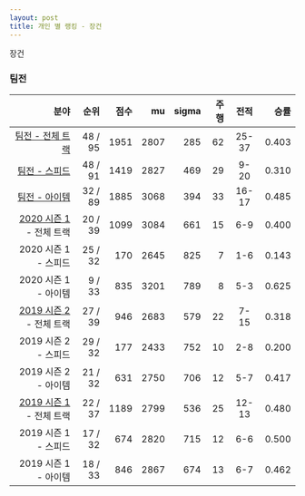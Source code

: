 ```yaml
---
layout: post
title: 개인 별 랭킹 - 장건
---
```


장건


### 팀전

| 분야 | 순위 | 점수 | mu | sigma | 주행 | 전적 | 승률 |
|---:|---:|---:|---:|---:|---:|:---:|---:|
| [팀전 - 전체 트랙](../team-full) | 48 / 95 | 1951 | 2807 | 285 | 62 | 25-37 | 0.403 |
| [팀전 - 스피드](../team-speed) | 48 / 91 | 1419 | 2827 | 469 | 29 | 9-20 | 0.310 |
| [팀전 - 아이템](../team-item) | 32 / 89 | 1885 | 3068 | 394 | 33 | 16-17 | 0.485 |
| [2020 시즌 1](../teams-t2020_1) - 전체 트랙 | 20 / 39 | 1099 | 3084 | 661 | 15 | 6-9 | 0.400 |
| 2020 시즌 1 - 스피드 | 25 / 32 | 170 | 2645 | 825 | 7 | 1-6 | 0.143 |
| 2020 시즌 1 - 아이템 | 9 / 33 | 835 | 3201 | 789 | 8 | 5-3 | 0.625 |
| [2019 시즌 2](../teams-t2019_2) - 전체 트랙 | 27 / 39 | 946 | 2683 | 579 | 22 | 7-15 | 0.318 |
| 2019 시즌 2 - 스피드 | 29 / 32 | 177 | 2433 | 752 | 10 | 2-8 | 0.200 |
| 2019 시즌 2 - 아이템 | 21 / 32 | 631 | 2750 | 706 | 12 | 5-7 | 0.417 |
| [2019 시즌 1](../teams-t2019_1) - 전체 트랙 | 22 / 37 | 1189 | 2799 | 536 | 25 | 12-13 | 0.480 |
| 2019 시즌 1 - 스피드 | 17 / 32 | 674 | 2820 | 715 | 12 | 6-6 | 0.500 |
| 2019 시즌 1 - 아이템 | 18 / 33 | 846 | 2867 | 674 | 13 | 6-7 | 0.462 |
